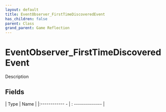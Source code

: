 ```yaml
---
layout: default
title: EventObserver_FirstTimeDiscoveredEvent
has_children: false
parent: Class
grand_parent: Game Reflection
---
```

# EventObserver_FirstTimeDiscoveredEvent
Description 

## Fields
| Type | Name |
|:------------ - | : -------------- |
